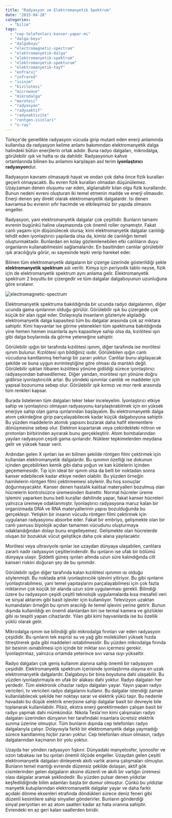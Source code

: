 ```yaml
---
title: "Radyasyon ve Elektromanyetik Spektrum"
date: "2015-04-28"
categories: 
  - "bilim"
tags: 
  - "cep-telefonlari-kanser-yapar-mi"
  - "dalga-boyu"
  - "dalgaboyu"
  - "electromagnetic-spectrum"
  - "elektromanyetik-dalga"
  - "elektromanyetik-spektrum"
  - "elektromanyetik-spekturum"
  - "elektromanyetik-tayf"
  - "enfraruj"
  - "infrared"
  - "isinim"
  - "kizilotesi"
  - "microwave"
  - "mikrodalga"
  - "morotesi"
  - "radyasyon"
  - "radyoaktif"
  - "radyoaktivite"
  - "rontgen-isinlari"
  - "x-ray"
---
```


Türkçe'de genellikle radyasyon vücuda girip mutant eden enerji anlamında kullanılsa da radyasyon kelime anlamı bakımından elektromanyetik dalga halindeki bütün enerjilerin ortak adıdır. Buna radyo dalgaları, mikrodalga, görülebilir ışık ve hatta ısı da dahildir. Radyasyonun kahve ortamlarında bilinen bu anlamını karşılayan asıl terim **iyonlaştırıcı radyasyon**dur.

Radyasyon kavramı olmasaydı hayat ve ondan çok daha önce fizik kuralları geçerli olmayacaktı. Bu evren fizik kuralları olmadan düşünülemez. Uzayzaman denen oluşumu var eden, algılanabilir kılan olgu fizik kurallarıdır. Bunun nedeni evreni oluşturan iki temel etmenin madde ve enerji olmasıdır. Enerji denen şey direkt olarak elektromanyetik dalgalardır. Isı denen kavramsa bu evrenin sıfır hacimde ve etkileşimsiz bir yapıda olmasını engeller.

Radyasyon, yani elektromanyetik dalgalar çok çeşitlidir. Bunların tamamı evrenin bugünkü haline ulaşmasında çok önemli roller oynamıştır. Fakat canlı yaşamı için düşünülecek olursa; kimi elektromanyetik dalgalar canlılığı tehdit eden iyonlaştırıcı yapılarda olsa da, kimisi de canlılığın temeli oluşturmaktadır. Bunlardan en kolay gözlemlenebilen etki canlıların duyu organlarını kullanabilmesini sağlamalarıdır. En basitinden canlılar görülebilir ışık aracılığıyla görür, ısı sayesinde tepki verip hareket eder.

Bilinen tüm elektromanyetik dalgaların bir çizerge üzerinde gösterildiği şekle **elektromanyetik spektrum** adı verilir. Kimya için periyodik tablo neyse, fizik için de elektromanyetik spektrum aynı anlama gelir. Elektromanyetik spektrum 2 boyutlu bir çizergedir ve tüm dalgalar dalgaboyunun uzunluğuna göre sıralanır.

![electromagnetic-spectrum](../images/electromagnetic-spectrum.jpg)

Elektromanyetik spektruma bakıldığında bir ucunda radyo dalgalarının, diğer ucunda gama ışınlarının olduğu görülür. Görülebilir ışık bu çizergede çok küçük bir alan işgal eder. Dolayısıyla insanların gözleriyle algıladığı elektromanyetik dalga kapasitesi tüm bu dalgalar arasında çok az miktara sahiptir. Kimi hayvanlar ise görme yetenekleri tüm spektruma bakıldığında yine hemen hemen insanlarla aynı kapasiteye sahip olsa da, kızılötesi ışın gibi dalga boylarında da görme yeteneğine sahiptir.

Görülebilir ışığın bir tarafında kızılötesi ışınım, diğer tarafında ise morötesi ışınım bulunur. Kızılötesi ışın bildiğiniz ısıdır. Görülebilen ışığın canlı vücuduna kanıtlanmış herhangi bir zararı yoktur. Canlılar bunu algılayacak şekilde ve buna uygun evrimleştiğine göre olması da mantıklı değil. Görülebilir ışıktan itibaren kızılötesi yönüne gidildiği sürece iyonlaştırıcı radyasyondan bahsedilemez. Diğer yandan, morötesi ışın yönüne doğru gidilirse iyonlaştırıcılık artar. Bu yöndeki ışınımlar canlılık ve maddeler için yapısal bozunuma sebep olur. Görülebilir ışık kırmızı ve mor renk arasında tüm renkleri kapsar.

Burada listelenen tüm dalgaları teker teker inceleyelim. İyonlaştırıcı etkiye sahip ve iyonlaştırıcı olmayan radyasyonu karşılaştırabilmek için en yüksek enerjiye sahip olan gama ışınlarından başlayalım. Bu elektromanyetik dalga atom çekirdeğine girip parçalayabilecek kadar küçük dalgaboyuna sahiptir. Bu yüzden maddelerin atomik yapısını bozarak daha hafif elementlere dönüşmesine sebep olur. Elektron kopartarak veya çekirdekteki nötron ve protonları birbirinden ayırarak bunu gerçekleştirir. Atom bombalarından yayılan radyasyon çeşidi gama ışınlarıdır. Nükleer tepkimelerden meydana gelir ve yüksek hasar verir.

Ardından gelen X ışınları ise en bilinen şekilde röntgen filmi çektirmek için kullanılan elektromanyetik dalgalardır. Bu ışınımın özelliği ise dokunun içinden geçebilirken kemik gibi daha yoğun ve katı kütlelerin içinden geçememesidir. Tıp için ideal bir ışınım olsa da belli bir noktadan sonra kanser edebilecek kadar etkiye neden olabilir. Bu yüzden örneğin hamilelerin röntgen filmi çektirmemesi söylenir. Bu hoş sonuçlar doğurmayacaktır. Kanser denen hastalık kalıtsal materyalleri bozulmuş olan hücrelerin kontrolsüzce üremesinden ibarettir. Normal hücreler üreme işlemini yaparken bunu belli kurallar dahilinde yapar, fakat kanser hücreleri yalnızca üremeye odaklanmıştır. İyonlaştırıcı radyasyona maruz kalan bir organizmada DNA ve RNA materyallerinin yapısı bozulduğunda bu gerçekleşir. Yetişkin bir insanın vücudu röntgen filmi çektirmek için uygulanan radyasyonu absorbe eder. Fakat bir embriyo, gelişmekte olan bir canlı yavrusu biyolojik açıdan tamamen vücudunu oluşturmaya odaklandığından dolayı bunu engelleyemez. Gelişmekte olan hücrelerde oluşan bir bozukluk vücut geliştikçe daha çok alana yayılacaktır.

Morötesi veya ultraviyole ışınlar ise uzaydan dünyaya ulaşabilen, canlılara zararlı nadir radyasyon çeşitlerindendir. Bu ışınların ise ufak bir bölümü dünyaya ulaşır. Şiddetli güneş ışınları altında uzun süre kalındığında cilt kanseri riskini doğuran şey de bu ışınımdır.

Görülebilir ışığın diğer tarafında kalan kızılötesi ışınımın ısı olduğu söylenmişti. Bu noktada artık iyonlaştırıcılık işlevini yitiriyor. Bu gibi ışınların iyonlaştırabilmesi, yani temel yapıtaşlarını parçalayabilmesi için çok fazla miktarının çok küçük bir alanda uzun süre uygulanması gerekli. Bilindiği üzere bu radyasyon çeşidi çeşitli teknolojik uygulamalarda kısa mesafeli veri ve sinyal aktarımı gibi basit işlevler için kullanılıyor. Televizyon uzaktan kumandaları örneğin bu ışınım aracılığı ile temel işlevini yerine getirir. Bunun dışında kullanıldığı en önemli alanlardan biri ise termal kamera ve gözlükler gibi ısı tespiti yapan cihazlardır. Yılan gibi kimi hayvanlarda ise bu özellik yüklü olarak gelir.

Mikrodalga ışınım ise bilindiği gibi mikrodalga fırınları var eden radyasyon çeşididir. Bu ışınların tek esprisi su ve yağ gibi molekülleri yüksek hızda titreştirerek gıda gibi maddeleri ısıtabilmesidir. Bu yüzden mikrodalga fırında bir besinin ısınabilmesi için içinde bir miktar sıvı içermesi gerekir. İyonlaştırmaz, yalnızca ortamda yeterince sıvı varsa ısıyı yükseltir.

Radyo dalgaları çok geniş kullanım alanına sahip önemli bir radyasyon çeşididir. Elektromanyetik spektrum içerisinde iyonlaştırma olayına en uzak elektromanyetik dalgalardır. Dalgaboyu bir bina boyutuna dahi ulaşabilir. Bu yüzden iyonlaştırmayla en ufak bir alakası dahi yoktur. Radyo dalgaları her yerdedir. Tüm elektronik cihazlar radyo dalgaları yayar. Yayın yapan radyo vericileri, tv vericileri radyo dalgalarını kullanır. Bu dalgalar istendiği zaman kullanılabilecek şekilde her noktayı sarar ve elektrik yükü taşır. Bu nedenle havadaki bu düşük elektrik enerjisine sahip dalgalar basit bir devreyle bile toplanarak kullanılabilir. Pilsiz, ekstra enerji gerektirmeden çalışan basit bir radyo yapmak dahi mümkündür. Nikola Tesla'nın kimi çalışmaları radyo dalgaları üzerinden dünyanın her tarafındaki insanlara ücretsiz elektrik sunma üzerine olmuştur. Tüm bunların dışında cep telefonları radyo dalgalarıyla çalışır. Dolayısıyla farklı bir elektromanyetik dalga yaymadığı sürece kanıtlanmış hiçbir zararı yoktur. Cep telefonları olsun olmasın, radyo dalgalarından kaçmanın bir yolu yoktur.

Uzayda her yönden radyasyon fışkırır. Dünyadaki manyetosfer, iyonosfer ve ozon tabakası ise bu ışınları önemli ölçüde engeller. Uzaydan gelen çeşitli elektromanyetik dalgaları dinleyerek akıllı varlık arama çalışmaları olmuştur. Bunların temel mantığı evrende düzensiz şekilde dolaşan, aktif gök cisimlerinden gelen dalgaların aksine düzenli ve akıllı bir varlığın üretmesi olası dalgalar aramak şeklindedir. Bu yüzden pulsar denen yıldızlar keşfedildiğinde bilim adamları başta bir dumur olmuştur. Çünkü bu yıldızlar manyetik kutuplarından elektromanyetik dalgalar yayar ve daha farklı açıdaki dönme eksenleri etrafında döndükleri sürece deniz feneri gibi düzenli kesintilere sahip sinyaller gönderirler. Bunların gönderdiği sinyal periyotları en az atom saatleri kadar az hata oranına sahiptir. Evrendeki en az geri kalan saatlerden biridir.
